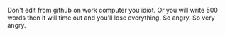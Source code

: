 Don't edit from github on work computer you idiot. Or you will write 500 words then it will time out and you'll lose everything. So angry. So very angry.
